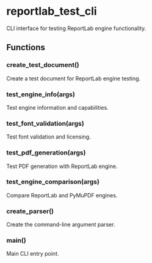 # reportlab_test_cli

CLI interface for testing ReportLab engine functionality.

## Functions

### create_test_document()

Create a test document for ReportLab engine testing.

### test_engine_info(args)

Test engine information and capabilities.

### test_font_validation(args)

Test font validation and licensing.

### test_pdf_generation(args)

Test PDF generation with ReportLab engine.

### test_engine_comparison(args)

Compare ReportLab and PyMuPDF engines.

### create_parser()

Create the command-line argument parser.

### main()

Main CLI entry point.
